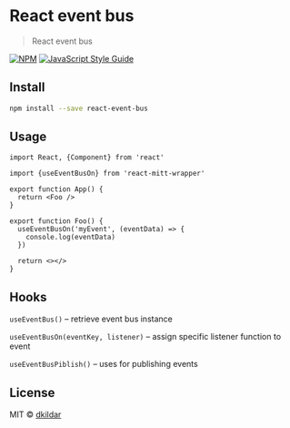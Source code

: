 # React event bus

> React event bus

[![NPM](https://img.shields.io/npm/v/pure-react-event-bus.svg)](https://www.npmjs.com/package/pure-react-event-bus) [![JavaScript Style Guide](https://img.shields.io/badge/code_style-standard-brightgreen.svg)](https://standardjs.com)

## Install

```bash
npm install --save react-event-bus
```

## Usage

```tsx
import React, {Component} from 'react'

import {useEventBusOn} from 'react-mitt-wrapper'

export function App() {
  return <Foo />
}

export function Foo() {
  useEventBusOn('myEvent', (eventData) => {
    console.log(eventData)
  })

  return <></>
}
```

## Hooks
`useEventBus()` – retrieve event bus instance

`useEventBusOn(eventKey, listener)` – assign specific listener function to event

`useEventBusPiblish()` – uses for publishing events

## License

MIT © [dkildar](https://github.com/dkildar)
